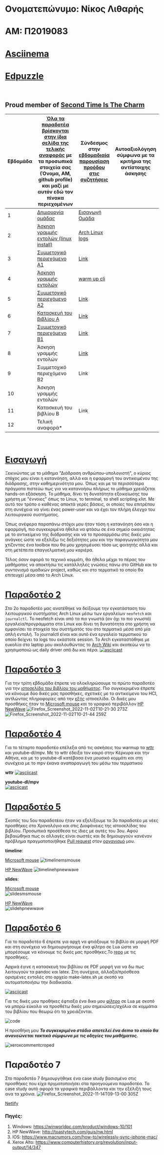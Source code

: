 # Ονοματεπώνυμο: Νίκος Λιθαρής
# ΑΜ: Π2019083
# [Asciinema](https://asciinema.org/~P2019083)
# [Edpuzzle](https://edpuzzle.com/classes/63398b5f9fadbe4119d673a5)
<br>

## Proud member of [Second Time Is The Charm](https://github.com/Second-Time-is-the-Charm) <br>

| Εβδομάδα | [Όλα τα παραδοτέα βρίσκονται στην ίδια σελίδα της τελικής αναφοράς](https://courses-ionio.github.io/help/deliverables/) με τα προσωπικά στοιχεία σας (Όνομα, ΑΜ, github profile) και μαζί με αυτόν εδώ τον πίνακα περιεχομένων | Σύνδεσμος στην [εβδομαδιαία παρουσίαση προόδου στις συζητήσεις](https://github.com/courses-ionio/help/discussions/categories/show-and-tell) | Αυτοαξιολόγηση σύμφωνα με τα κριτήρια της αντίστοιχης άσκησης |
| --- | --- | --- | --- |
| 1 |  [Δημιουργία ομάδας](https://github.com/courses-ionio/hci/discussions/1794#discussioncomment-3803609) |[Εισαγωγή](https://github.com/courses-ionio/help/discussions/837) <br> [Ομάδα](https://github.com/Second-Time-is-the-Charm) | |
| 2 | [Άσκηση γραμμής εντολών (linux install)](https://github.com/NickLitharis/hci/tree/2019083/projects/2019083#%CF%80%CE%B1%CF%81%CE%B1%CE%B4%CE%BF%CF%84%CE%AD%CE%BF-2) |[Arch Linux logs](https://github.com/courses-ionio/help/discussions/1033) | |
| 3 | [Συμμετοχικό περιεχόμενο A1](https://github.com/NickLitharis/hci/edit/2019083/projects/2019083/README.md#%CF%80%CE%B1%CF%81%CE%B1%CE%B4%CE%BF%CF%84%CE%AD%CE%BF-3) | [Link](https://github.com/courses-ionio/help/discussions/1161) | |
| 4 | [Άσκηση γραμμής εντολών](https://github.com/NickLitharis/hci/edit/2019083/projects/2019083/README.md#%CF%80%CE%B1%CF%81%CE%B1%CE%B4%CE%BF%CF%84%CE%AD%CE%BF-4) | [warm up cli](https://github.com/courses-ionio/help/discussions/1302) | |
| 5 | [Συμμετοχικό περιεχόμενο A2](https://github.com/NickLitharis/hci/edit/2019083/projects/2019083/README.md#%CF%80%CE%B1%CF%81%CE%B1%CE%B4%CE%BF%CF%84%CE%AD%CE%BF-5) | [Link](https://github.com/courses-ionio/help/discussions/1482) | |
| 6 | [Κατασκευή του βιβλίου Α](https://github.com/NickLitharis/hci/edit/2019083/projects/2019083/README.md#%CF%80%CE%B1%CF%81%CE%B1%CE%B4%CE%BF%CF%84%CE%AD%CE%BF-6) | [Link](https://github.com/courses-ionio/help/discussions/1537) | |
| 7 | [Συμμετοχικό περιεχόμενο B1](https://github.com/NickLitharis/hci/edit/2019083/projects/2019083/README.md#%CF%80%CE%B1%CF%81%CE%B1%CE%B4%CE%BF%CF%84%CE%AD%CE%BF-7) | [Link](https://github.com/courses-ionio/help/discussions/1591) | |
| 8 | Άσκηση γραμμής εντολών | [Link](https://github.com/courses-ionio/help/discussions/1658) | |
| 9 | Συμμετοχικό περιεχόμενο B2 | Link | |
| 10 | Άσκηση γραμμής εντολών | | |
| 11 | Κατασκευή του βιβλίου Β | Link | |
| 12 | Τελική αναφορά* | | |
<br>

# [Εισαγωγή](https://github.com/courses-ionio/help/discussions/837) <br>

Ξεκινώντας με το μάθημα "Διάδραση ανθρώπου-υπολογιστή", ο κύριος στόχος μου είναι η κατανόηση, αλλά και η εφαρμογή του αντικειμένου της διάδρασης, στην καθημερινότητα μου. Όπως και με τα περισσότερα πράγματα πιστεύω πως για να κατανοήσω πλήρως το μάθημα χρειάζεται hands-on εξάσκηση. Το μάθημα, δίνει τη δυνατότητα εξοικείωσης του χρήστη με "έννοιες" όπως το Linux, το terminal, το shell scripting κλπ. Με αυτό τον τρόπο ο καθένας αποκτά γερές βάσεις, οι οποίες του επιτρέπου στη συνέχεια να γίνει ένας power-user και να έχει τον πλήρη έλεγχο του λειτουργικού συστήματος.

Όπως ανέφερα παραπάνω στόχοι μου ήταν τόση η κατανόηση όσο και η εφαρμογή, πιο συγκεκριμένα ήθελα να φτάσω σε ένα σημείο οικειότητας με το αντικείμενο της διάδρασης και να το προσαρμόσω στις δικές μου ανάγκες ώστε να εξελίξω τις δεξιότητες μου και την παραγωγικότητα μου χτίζοντας ένα toolbox που θα μου χρησιμέυσει τόσο ως φοιτητής αλλά και στη μετέπειτα επαγγελματική μου καριέρα.
  
Τέλος όσον αφορά το τεχνικό κομμάτι, θα ήθελα μέχρι το πέρας του μαθήματος να αποκτήσω τις κατάλληλες γνώσεις πάνω στο GitHub και το συντονισμό ομαδικών project, καθώς και στο τερματικό το οποίο θα επιτευχεί μέσα από το Arch Linux.
<br>

# [Παραδοτέο 2](https://github.com/courses-ionio/help/discussions/1033)
Στο 2ο παραδοτέο μας ανατέθηκε να δείξουμε την εγκατάσταση του λειτουργικού συστήματος Arch Linux μέσω των εργαλείων `neofetch` και `journalctl`. Το neofetch είναι από τα πιο γνωστά (αν όχι το πιο γνωστό) εργαλεία/προγράμματα στα Linux και δίνει τη δυνατότητα στο χρήστη να εμφανίσει τα στοιχεία του συστήματός του στο τερματικό μέσα από μία απλή εντολή. Το journalctl είναι και αυτό ένα εργαλείο τερματικού το οποίο δείχνει τα logs του εκάστοτε session. Το Arch εγκαταστάθηκε με ευκολία στο laptop μου ακολουθώντας το [Arch Wiki](https://wiki.archlinux.org/title/installation_guide) και σκοπεύω να το χρησιμοποιώ ως daily driver από δω και πέρα.
[![asciicast](https://asciinema.org/a/527872.svg)](https://asciinema.org/a/527872)

# [Παραδοτέο 3](https://github.com/courses-ionio/help/discussions/1161)
Για την τρίτη εβδομάδα έπρεπε να ολοκληρώσουμε το πρώτο παραδοτέο για την [ιστοσελίδα του βιβλίου του μαθήματος](https://p19lith-pibook.netlify.app/). Πιο συγκεκριμένα έπρεπε να κάνουμε δύο δικές μας προσθήκες, σχετικές με το αντικείμενο του HCI, αντλώντας πληροφορίες από την [εξής](http://toastytech.com/guis/index.html) ιστοσελίδα. Οι δικές μου προσθήκες ήταν το [Microsoft mouse](https://p19lith-pibook.netlify.app/gallery/microsoft-mouse/) και το γραφικό περιβάλλον [HP NewWave](https://p19lith-pibook.netlify.app/gallery/hp-newwave/)
![Firefox_Screenshot_2022-11-02T10-21-30 273Z](https://user-images.githubusercontent.com/77148351/199465921-0011497c-89c0-400c-b73e-68cdf0f227f1.png)
![Firefox_Screenshot_2022-11-02T10-21-44 259Z](https://user-images.githubusercontent.com/77148351/199465947-e0980631-eb8f-4ad4-a4af-d5bfe8cc19d7.png)

# [Παραδοτέο 4](https://github.com/courses-ionio/help/discussions/1302)
Για το τέταρτο παραδοτέο επέλεξα από τις ασκήσεις του warmup τα [wttr](https://github.com/chubin/wttr.in) και youtube-dl/mpv. Με το wttr έδειξα τον καιρό στην Κέρκυρα και την Αθήνα, και με το  youtube-dl κατέβασα ένα μουσικό κομμάτι και στη συνέχεια με το mpv έκανα αναπαραγωγή του μέσω του τερματικού
<br/> 

**wttr**
[![asciicast](https://asciinema.org/a/532480.svg)](https://asciinema.org/a/532480)

**youtube-dl/mpv**
<br/>
[![asciicast](https://asciinema.org/a/532477.svg)](https://asciinema.org/a/532477)

# [Παραδοτέο 5](https://github.com/courses-ionio/help/discussions/1482)
Σκοπός του 5ου παραδοτέου ήταν να εξελίξουμε το 3ο παραδοτέο με νέες προσθήκες στο Χρονολόγιο και στις Διαφάνειες της ιστοσελίδας του βιβλίου. Προσωπικά προσέθεσα τις ίδιες με αυτές του 3ου. Αφού βεβαιώθηκα πως οι αλλαγές είναι σωστές και δε δημιουργούν κανέναν πρόβλημα πραγματοποιήθηκε [Pull request](https://github.com/Second-Time-Is-The-Charm/site/pull/3) στον [οργανισμό](https://github.com/Second-Time-is-the-Charm) μου.<br/>

**timeline**: <br/>

[Microsoft mouse](https://master--p19lith-pibook.netlify.app/timeline/mouse)
![timelinemsmouse](https://user-images.githubusercontent.com/77148351/201333302-90adc48a-d5ea-4d02-9511-64ff26486bb1.png)

[HP NewWave](https://master--p19lith-pibook.netlify.app/timeline/multimedia/)
![timelinehpnewwave](https://user-images.githubusercontent.com/77148351/201333314-418115c1-0bfe-48b1-a36e-bc095f0e3aba.png)

**slides**: <br/>

[Microsoft mouse](https://master--p19lith-pibook.netlify.app/slides/archetypes) <br/>
![slidesmsmouse](https://user-images.githubusercontent.com/77148351/201333636-72f3b8d8-32c0-44a1-b351-d8cd2437e078.png)

[HP NewWave](https://master--p19lith-pibook.netlify.app/slides/gui) <br/>
![slidehpnewwave](https://user-images.githubusercontent.com/77148351/201333662-cf352d7c-8aee-43e9-b4e9-698cd4d54d5c.png)




# [Παραδοτέο 6](https://github.com/courses-ionio/help/discussions/1537)
Για το παραδοτέο 6 έπρεπε για αρχή να φτιάξουμε το βιβλίο σε μορφή PDF και στη συνέχεια να δημιουργήσουμε ένα φίλτρο σε Lua ώστε να μπορέσουμε να κάνουμε τις δικές μας προσθήκες.Το [repo](https://github.com/NickLitharis/kallipos/tree/master/comment) με τις προσθήκες.

Αρχικά έγινε η κατασκευή του βιβλίου σε PDF μορφή για να δω πως λειτουγούν τα pandoc και latex. Στη συνέχεια, άλλαξα/πρόσθεσα ορισμένες εντολές στο αρχείο make-latex.sh με σκοπό να αυτοματοποιήσω την διαδικασία.

[![asciicast](https://asciinema.org/a/536523.svg)](https://asciinema.org/a/536523)

Για τις δικές μου προθήκες έφτιαξα ένα δικο μου [φίλτρο](https://github.com/NickLitharis/kallipos/blob/master/comment.lua) σε Lua με σκοπό να μπορώ εύκολα να προσθέτω δικές μου σημειώσεις/σχόλια σε κομμάτια του βιβλίου που θεωρώ ότι τα χρειάζονται.

![code](https://user-images.githubusercontent.com/77148351/201103406-72412aec-f9aa-4b7c-827a-b2755bfc0c8e.png)

Η προσθήκη μου ***Το συγκεκριμένο στάδιο αποτελεί ένα demo το οποίο θα ανανεώνεται τακτικά σύμφωνα με τις οδηγίες του μαθήματος.***

![xeroxcommentcroped](https://user-images.githubusercontent.com/77148351/201109271-0b9c4b2f-1747-4cf3-884f-2c53bc14cf58.png)

# Παραδοτέο 7
Στο παραδοτέο 7 δημιουργήθηκε ένα case study βασισμένο στις προσθήκες που είχα πργματοποιήσει στα προηγούμενα παραδοτέα. Το case study αυτό αφορά τα γραφικά περιβάλλοντα και την εξέλιξή τους ανα τα χρόνια.
![Firefox_Screenshot_2022-11-14T09-13-00 305Z](https://user-images.githubusercontent.com/77148351/201621680-c82f721d-3919-4ce0-8542-a4e8503c447c.png)

[Netlify](https://p19lith-pibook.netlify.app/case-study/gui/)


### Πηγές:
1. Windows: https://winworldpc.com/product/windows-10/101
2. HP NewWave: http://toastytech.com/guis/nw.html
3. IOS: https://www.macrumors.com/how-to/wirelessly-sync-iphone-mac/
4. Xerox Alto: https://www.computerhistory.org/revolution/input-output/14/347
